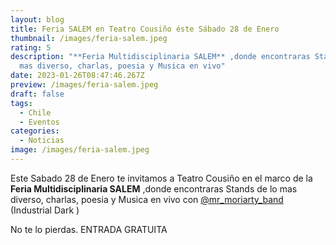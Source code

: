 ```yaml
---
layout: blog
title: Feria SALEM en Teatro Cousiño éste Sábado 28 de Enero
thumbnail: /images/feria-salem.jpeg
rating: 5
description: "**Feria Multidisciplinaria SALEM** ,donde encontraras Stands de lo
  mas diverso, charlas, poesia y Musica en vivo"
date: 2023-01-26T08:47:46.267Z
preview: /images/feria-salem.jpeg
draft: false
tags:
  - Chile
  - Eventos
categories:
  - Noticias
image: /images/feria-salem.jpeg
---
```

Este Sabado 28 de Enero te invitamos a Teatro Cousiño en el marco de la **Feria Multidisciplinaria SALEM** ,donde encontraras Stands de lo mas diverso, charlas, poesia y Musica en vivo con [@mr_moriarty_band](https://instagram.com/mr_moriarty_band) (Industrial Dark )

No te lo pierdas. ENTRADA GRATUITA